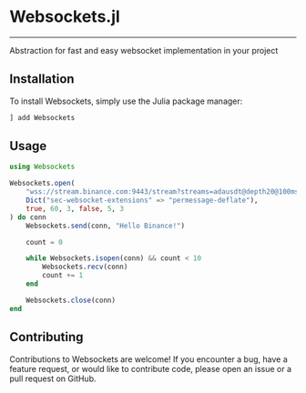 # Websockets.jl

---

Abstraction for fast and easy websocket implementation in your project

## Installation

To install Websockets, simply use the Julia package manager:

```julia
] add Websockets
```

## Usage

```julia
using Websockets

Websockets.open(
    "wss://stream.binance.com:9443/stream?streams=adausdt@depth20@100ms/btcusdt@depth20@100ms",
    Dict("sec-websocket-extensions" => "permessage-deflate"),
    true, 60, 3, false, 5, 3
) do conn
    Websockets.send(conn, "Hello Binance!")

    count = 0

    while Websockets.isopen(conn) && count < 10
        Websockets.recv(conn)
        count += 1
    end

    Websockets.close(conn)
end
```

## Contributing

Contributions to Websockets are welcome! If you encounter a bug, have a feature request, or would like to contribute code, please open an issue or a pull request on GitHub.
